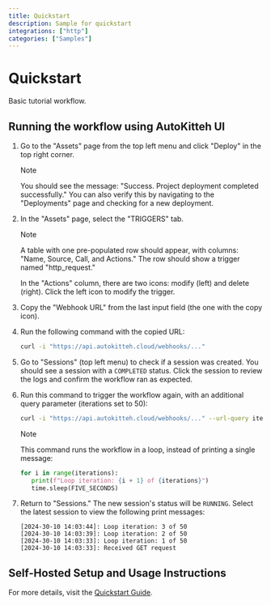 ```yaml
---
title: Quickstart
description: Sample for quickstart
integrations: ["http"]
categories: ["Samples"]
---
```



# Quickstart

Basic tutorial workflow.

## Running the workflow using AutoKitteh UI

1. Go to the "Assets" page from the top left menu and click "Deploy" in the top right corner.

   > [!NOTE]
   > You should see the message: "Success. Project deployment completed successfully." You can also verify this by navigating to the "Deployments" page and checking for a new deployment.

2. In the "Assets" page, select the "TRIGGERS" tab.

   > [!NOTE]
   > A table with one pre-populated row should appear, with columns: "Name, Source, Call, and Actions." The row should show a trigger named "http_request."

   In the "Actions" column, there are two icons: modify (left) and delete (right). Click the left icon to modify the trigger.

3. Copy the "Webhook URL" from the last input field (the one with the copy icon).

4. Run the following command with the copied URL:

   ```bash
   curl -i "https://api.autokitteh.cloud/webhooks/..."
   ```

5. Go to "Sessions" (top left menu) to check if a session was created. You should see a session with a `COMPLETED` status. Click the session to review the logs and confirm the workflow ran as expected.

6. Run this command to trigger the workflow again, with an additional query parameter (iterations set to 50):

   ```bash
   curl -i "https://api.autokitteh.cloud/webhooks/..." --url-query iterations=50
   ```

   > [!NOTE]
   > This command runs the workflow in a loop, instead of printing a single message:
   > ```python
   > for i in range(iterations):
   >    print(f"Loop iteration: {i + 1} of {iterations}")
   >    time.sleep(FIVE_SECONDS)
   > ```

7. Return to "Sessions." The new session's status will be `RUNNING`. Select the latest session to view the following print messages:

   ```
   [2024-30-10 14:03:44]: Loop iteration: 3 of 50
   [2024-30-10 14:03:39]: Loop iteration: 2 of 50
   [2024-30-10 14:03:33]: Loop iteration: 1 of 50
   [2024-30-10 14:03:33]: Received GET request
   ```

## Self-Hosted Setup and Usage Instructions

For more details, visit the [Quickstart Guide](https://docs.autokitteh.com/get_started/quickstart).
